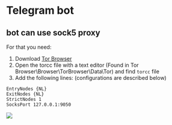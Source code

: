 # Telegram bot

## bot can use sock5 proxy
For that you need: 
1. Download [Tor Browser](https://www.torproject.org/download/)
2. Open the torcc file with a text editor (Found in Tor Browser\Browser\TorBrowser\Data\Tor)
and find ```torcc``` file
3. Add the following lines: (configurations are described below)

```
EntryNodes {NL}
ExitNodes {NL}
StrictNodes 1
SocksPort 127.0.0.1:9050
```
[![](https://sun9-54.userapi.com/c854028/v854028290/164932/qumrVX8WdGc.jpg)]()
